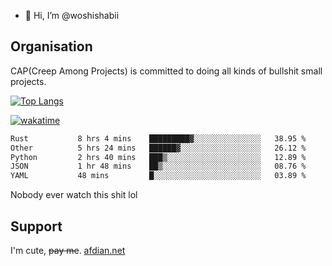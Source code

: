 - 👋 Hi, I’m @woshishabii

## Organisation

CAP(Creep Among Projects) is committed to doing all kinds of bullshit small projects.

[![Top Langs](https://github-readme-stats.vercel.app/api/top-langs/?username=woshishabii&layout=compact)](https://github.com/anuraghazra/github-readme-stats)

[![wakatime](https://wakatime.com/badge/user/34d02784-acc1-4a16-82d7-33fdb53c4ed6.svg)](https://wakatime.com/@34d02784-acc1-4a16-82d7-33fdb53c4ed6)


<!--START_SECTION:waka-->

```txt
Rust           8 hrs 4 mins    █████████▓░░░░░░░░░░░░░░░   38.95 %
Other          5 hrs 24 mins   ██████▓░░░░░░░░░░░░░░░░░░   26.12 %
Python         2 hrs 40 mins   ███▒░░░░░░░░░░░░░░░░░░░░░   12.89 %
JSON           1 hr 48 mins    ██▒░░░░░░░░░░░░░░░░░░░░░░   08.76 %
YAML           48 mins         █░░░░░░░░░░░░░░░░░░░░░░░░   03.89 %
```

<!--END_SECTION:waka-->

Nobody ever watch this shit lol

## Support
I'm cute, ~~pay me~~.
[afdian.net](https://afdian.com/a/woshishabi)

<!---
woshishabii/woshishabii is a ✨ special ✨ repository because its `README.md` (this file) appears on your GitHub profile.
You can click the Preview link to take a look at your changes.
--->
